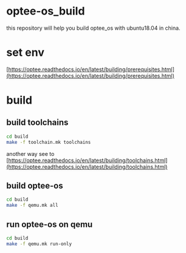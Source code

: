 # optee-os_build
this repository will help you build optee_os with ubuntu18.04 in china.

# set env
[https://optee.readthedocs.io/en/latest/building/prerequisites.html](https://optee.readthedocs.io/en/latest/building/prerequisites.html)

# build 
## build toolchains

```bash
cd build
make -f toolchain.mk toolchains
```
another way see to [https://optee.readthedocs.io/en/latest/building/toolchains.html](https://optee.readthedocs.io/en/latest/building/toolchains.html)

## build optee-os
```bash
cd build
make -f qemu.mk all
```

## run optee-os on qemu
```bash
cd build
make -f qemu.mk run-only
```



